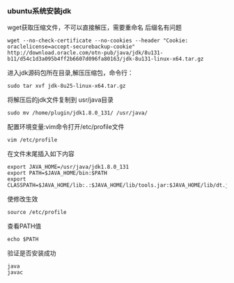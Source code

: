 ### ubuntu系统安装jdk
wget获取压缩文件，不可以直接解压，需要重命名 后缀名有问题
```
wget --no-check-certificate --no-cookies --header "Cookie: oraclelicense=accept-securebackup-cookie" http://download.oracle.com/otn-pub/java/jdk/8u131-b11/d54c1d3a095b4ff2b6607d096fa80163/jdk-8u131-linux-x64.tar.gz
```
进入jdk源码包所在目录,解压压缩包，命令行：
```
sudo tar xvf jdk-8u25-linux-x64.tar.gz
```
将解压后的jdk文件复制到 usr/java目录
```
sudo mv /home/plugin/jdk1.8.0_131/ /usr/java/
```
配置环境变量:vim命令打开/etc/profile文件
```
vim /etc/profile
```
在文件末尾插入如下内容
```
export JAVA_HOME=/usr/java/jdk1.8.0_131
export PATH=$JAVA_HOME/bin:$PATH
export CLASSPATH=$JAVA_HOME/lib:.:$JAVA_HOME/lib/tools.jar:$JAVA_HOME/lib/dt.jar
```
使修改生效
```
source /etc/profile 
```
查看PATH值
```
echo $PATH
```
验证是否安装成功
```
java
javac
```





